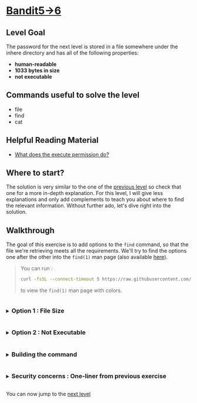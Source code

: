 # [Bandit5->6](https://overthewire.org/wargames/bandit/bandit6.html)

## Level Goal

The password for the next level is stored in a file somewhere under the inhere directory and has all of the following properties:

- **human-readable**
- **1033 bytes in size**
- **not executable**

## Commands useful to solve the level

- file
- find
- cat

## Helpful Reading Material

- [What does the execute permission do?](https://superuser.com/questions/117704/what-does-the-execute-permission-do)

## Where to start?

The solution is very similar to the one of the [previous level](/bandit/bandit4.md) so check that one for a more in-depth explanation. 
For this level, I will give less explanations and only add complements to teach you about where to find the relevant information. 
Without further ado, let's dive right into the solution.

## Walkthrough

The goal of this exercise is to add options to the `find` command, so that the file we're retrieving meets all the requirements.
We'll try to find the options one after the other into the `find(1)` man page (also available [here](https://www.gnu.org/software/findutils/manual/html_mono/find.html)).

<blockquote>

You can run :
```bash
curl -fsSL --connect-timeout 5 https://raw.githubusercontent.com/Charystag/Scripts/main/colored_man.sh | bash -s find
```
to view the `find(1)` man page with colors.

</blockquote>

<details>
<summary><h3 style="display:inline-block">Option 1 : File Size</h3></summary>

The first option we're looking for is an option that allows us to check for the file size. Let's look in the `find(1)` man page to see if we can 
find the option we need.
<details>
<summary>Hint</summary>

Try to look in the section 2 of the [gnu findutils documentation](https://www.gnu.org/software/findutils/manual/html_mono/find.html).
</details>

<details>
<summary>Solution</summary>

The option we're looking for is described [there](https://www.gnu.org/software/findutils/manual/html_mono/find.html#Size). It is the `size` option. <br/>
We are going to invoke it like this : `-size 1033c`.
</details>
</details>


<details>
<summary><h3 style="display:inline-block">Option 2 : Not Executable</h3></summary>

The second option we're looking for is an option that allows us to check for the executable permission on the file we encounter. Let's look once again into the 
`find(1)` man page (or the [gnu findutils documentation](https://www.gnu.org/software/findutils/manual/html_mono/find.html)) to find what we need.

<details>
<summary>Hint</summary>

This time, we still need to look at the section 2 of the [gnu findutils documentation](https://www.gnu.org/software/findutils/manual/html_mono/find.html). 
However, we need to look into two different subsections of this section 2 to complete our option.
</details>

<details>
<summary>Solution</summary>

The option we're looking for is described [there](https://www.gnu.org/software/findutils/manual/html_mono/find.html#Mode-Bits). It is the `executable` option. 
However, we need our file to not be executable, so we can see in this [section](https://www.gnu.org/software/findutils/manual/html_mono/find.html#Combining-Primaries-With-Operators) 
that to negate this condition we can use the `-not` operator.<br/>
We are going to invoke our option like this : `-not -executable`.
</details>
</details>


<details>
<summary><h3 style="display:inline-block">Building the command</h3></summary>

After getting our two options, the rest of the command is exactly the same as with the previous exercise.<br/>
Here is our command : 
```bash
find inhere -type f -size 1033c -not -executable -execdir file '{}' \; -print
```

We need to print the file after because due to using the execdir option instead of the exec option (see the [security considerations](https://www.gnu.org/software/findutils/manual/html_mono/find.html#Security-Considerations-for-find))
</details>


<details>
<summary><h3 style="display:inline-block">Security concerns : One-liner from previous exercise</h3></summary>

In the [previous level](/bandit/bandit4.md) I gave you a one-liner to solve the level

```bash
find inhere/ -type f -execdir bash -c 'file {} | grep text > /dev/null' \; -execdir cat '{}' \; -quit
```

Although this command gives the right answer, it presents a [security concern](https://www.gnu.org/software/findutils/manual/html_mono/find.html#Problems-with-_002dexec-and-filenames). 
Indeed, if an attacker puts a special filename in your directory, it could lead to the deletion of all of your data. Let's see a safe example right now.
Try running the following [script](/bandit/scripts/bandit5.sh) and understanding its output (you can copy and paste the script into you terminal window): 

```bash
#!/usr/bin/env bash
clear #This is to keep only the script outputs in case you copy-paste it to your terminal window
mkdir -p /tmp/testrm
cd "$(mktemp -d)" && echo "Step 1 - Now in temporary directory" || kill -INT $$
echo "Step 2 - creation of the /tmp/testrm directory, that will be useful to bring out our security concern"
if ls /tmp | grep testrm > /dev/null ; then echo /tmp/testrm is still there; else echo /tmp/testrm is unfortunately gone; fi
echo "Step 3 - Creation of two test files : 'bonjour' and 'bonjour ; rm -rf \$TEST'"
touch bonjour 'bonjour ; rm -rf $TEST'
echo -n "These are the directory files : " ; ls -1
echo "Step 4 - Exporting the TEST variable to contain the value of '/tmp/testrm', the directory we want to delete"
export TEST="/tmp/testrm"
echo "Step 5 - We now run the find command and we use the execdir option to call a bash instance which will run \
the file utility on each file we find"
find -execdir bash -c 'file {}' \;
echo -n "Step 6 - We can now see that our test directory has been removed : "
if ls /tmp | grep testrm > /dev/null ; then echo /tmp/testrm is still there; else echo /tmp/testrm is unfortunately gone; fi
cd "-" && rm -rf "$OLDPWD" && echo "Step 7 - Back in $PWD"
```

In this example we see that our /tmp/testrm directory has been deleted even though we didn't intended at all to do so. 
This is because the command 'rm -rf' has been executed when we tried to execute `file` on our dangerously named file without 
sanitizing the input. Even if it is harmless for this example, if the attacker replaces `$TEST` with `$HOME` it could be 
way more harmful.<br/>
To prevent this from hapenning, instead of the command `find -execdir bash -c 'file {}' \;` we can run the following :

```bash
find -execdir bash -c 'file "$@"' bash '{}' \;
```

to understand precisely what this command do you can go check the -c option in the [bash invocation](https://www.gnu.org/software/bash/manual/bash.html#Invoking-Bash) section of the 
gnu bash manual.
</details>

You can now jump to the [next level](/bandit/bandit6.md)
